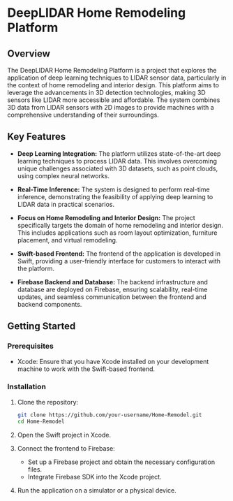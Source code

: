 # DeepLIDAR Home Remodeling Platform

## Overview

The DeepLIDAR Home Remodeling Platform is a project that explores the application of deep learning techniques to LIDAR sensor data, particularly in the context of home remodeling and interior design. This platform aims to leverage the advancements in 3D detection technologies, making 3D sensors like LIDAR more accessible and affordable. The system combines 3D data from LIDAR sensors with 2D images to provide machines with a comprehensive understanding of their surroundings.

## Key Features

- **Deep Learning Integration:** The platform utilizes state-of-the-art deep learning techniques to process LIDAR data. This involves overcoming unique challenges associated with 3D datasets, such as point clouds, using complex neural networks.

- **Real-Time Inference:** The system is designed to perform real-time inference, demonstrating the feasibility of applying deep learning to LIDAR data in practical scenarios.

- **Focus on Home Remodeling and Interior Design:** The project specifically targets the domain of home remodeling and interior design. This includes applications such as room layout optimization, furniture placement, and virtual remodeling.

- **Swift-based Frontend:** The frontend of the application is developed in Swift, providing a user-friendly interface for customers to interact with the platform.

- **Firebase Backend and Database:** The backend infrastructure and database are deployed on Firebase, ensuring scalability, real-time updates, and seamless communication between the frontend and backend components.

## Getting Started

### Prerequisites

- Xcode: Ensure that you have Xcode installed on your development machine to work with the Swift-based frontend.

### Installation

1. Clone the repository:

   ```bash
   git clone https://github.com/your-username/Home-Remodel.git
   cd Home-Remodel
   ```

2. Open the Swift project in Xcode.

3. Connect the frontend to Firebase:

   - Set up a Firebase project and obtain the necessary configuration files.
   - Integrate Firebase SDK into the Xcode project.

4. Run the application on a simulator or a physical device.


